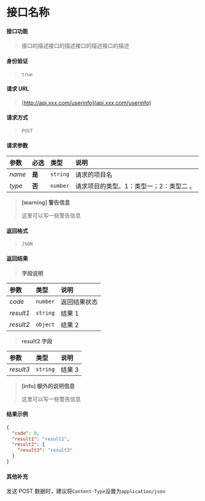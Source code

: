 # 接口名称

#### 接口功能

> 接口的描述接口的描述接口的描述接口的描述

#### 身份验证

> `true`

#### 请求 URL

> [http://api.xxx.com/userinfo](api.xxx.com/userinfo)

#### 请求方式

> `POST`

#### 请求参数

| 参数   | 必选   | 类型     | 说明                                    |
| :----- | :----- | :------- | :-------------------------------------- |
| _name_ | **是** | `string` | 请求的项目名                            |
| _type_ | **否** | `number` | 请求项目的类型。1：类型一；2：类型二 。 |

> **[warning] 警告信息**
>
> 这里可以写一些警告信息

#### 返回格式

> `JSON`

#### 返回结果

> **字段说明**

| 参数      | 类型     | 说明         |
| :-------- | :------- | :----------- |
| _code_    | `number` | 返回结果状态 |
| _result1_ | `string` | 结果 1       |
| _result2_ | `object` | 结果 2       |

> **result2 字段**

| 参数      | 类型     | 说明   |
| :-------- | :------- | :----- |
| _result3_ | `string` | 结果 3 |

> **[info] 额外的说明信息**
>
> 这里可以写一些警告信息

#### 结果示例

```json
{
  "code": 0,
  "result1": "result1",
  "result2": {
    "result3": "result3"
  }
}
```

#### 其他补充

发送 POST 数据时，建议将`Content-Type`设置为`application/json`
